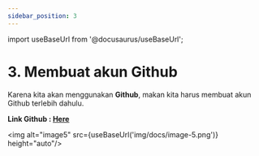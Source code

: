 ```yaml
---
sidebar_position: 3
---
```

import useBaseUrl from '@docusaurus/useBaseUrl';

# 3. Membuat akun Github

Karena kita akan menggunakan **Github**, makan kita harus membuat akun Github terlebih dahulu.

**Link Github : [Here](https://github.com/)**

<img alt="image5" src={useBaseUrl('img/docs/image-5.png')} height="auto"/>

